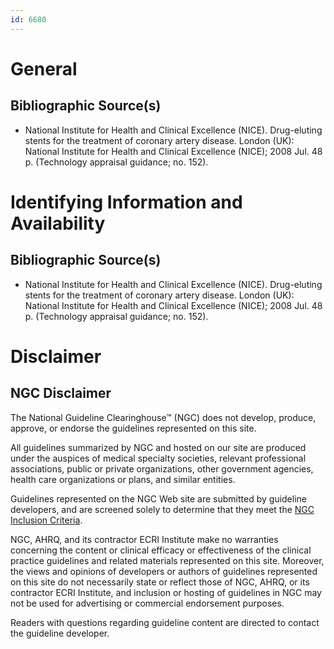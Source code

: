 ```yaml
---
id: 6680
---
```


# General

## Bibliographic Source(s)

- National Institute for Health and Clinical Excellence (NICE). Drug-eluting stents for the treatment of coronary artery disease. London (UK): National Institute for Health and Clinical Excellence (NICE); 2008 Jul. 48 p. (Technology appraisal guidance; no. 152).

# Identifying Information and Availability

## Bibliographic Source(s)

- National Institute for Health and Clinical Excellence (NICE). Drug-eluting stents for the treatment of coronary artery disease. London (UK): National Institute for Health and Clinical Excellence (NICE); 2008 Jul. 48 p. (Technology appraisal guidance; no. 152).

# Disclaimer

## NGC Disclaimer

The National Guideline Clearinghouse™ (NGC) does not develop, produce, approve, or endorse the guidelines represented on this site.

All guidelines summarized by NGC and hosted on our site are produced under the auspices of medical specialty societies, relevant professional associations, public or private organizations, other government agencies, health care organizations or plans, and similar entities.

Guidelines represented on the NGC Web site are submitted by guideline developers, and are screened solely to determine that they meet the [NGC Inclusion Criteria](/help-and-about/summaries/inclusion-criteria).

NGC, AHRQ, and its contractor ECRI Institute make no warranties concerning the content or clinical efficacy or effectiveness of the clinical practice guidelines and related materials represented on this site. Moreover, the views and opinions of developers or authors of guidelines represented on this site do not necessarily state or reflect those of NGC, AHRQ, or its contractor ECRI Institute, and inclusion or hosting of guidelines in NGC may not be used for advertising or commercial endorsement purposes.

Readers with questions regarding guideline content are directed to contact the guideline developer.

